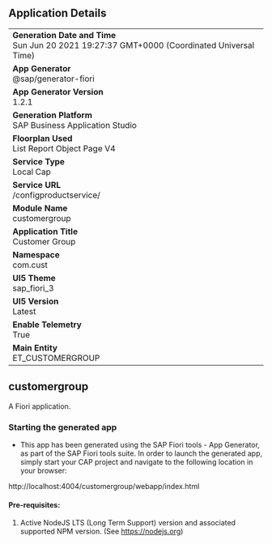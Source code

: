 ## Application Details
|               |
| ------------- |
|**Generation Date and Time**<br>Sun Jun 20 2021 19:27:37 GMT+0000 (Coordinated Universal Time)|
|**App Generator**<br>@sap/generator-fiori|
|**App Generator Version**<br>1.2.1|
|**Generation Platform**<br>SAP Business Application Studio|
|**Floorplan Used**<br>List Report Object Page V4|
|**Service Type**<br>Local Cap|
|**Service URL**<br>/configproductservice/
|**Module Name**<br>customergroup|
|**Application Title**<br>Customer Group|
|**Namespace**<br>com.cust|
|**UI5 Theme**<br>sap_fiori_3|
|**UI5 Version**<br>Latest|
|**Enable Telemetry**<br>True|
|**Main Entity**<br>ET_CUSTOMERGROUP|

## customergroup

A Fiori application.

### Starting the generated app

-   This app has been generated using the SAP Fiori tools - App Generator, as part of the SAP Fiori tools suite.  In order to launch the generated app, simply start your CAP project and navigate to the following location in your browser:

http://localhost:4004/customergroup/webapp/index.html

#### Pre-requisites:

1. Active NodeJS LTS (Long Term Support) version and associated supported NPM version.  (See https://nodejs.org)


